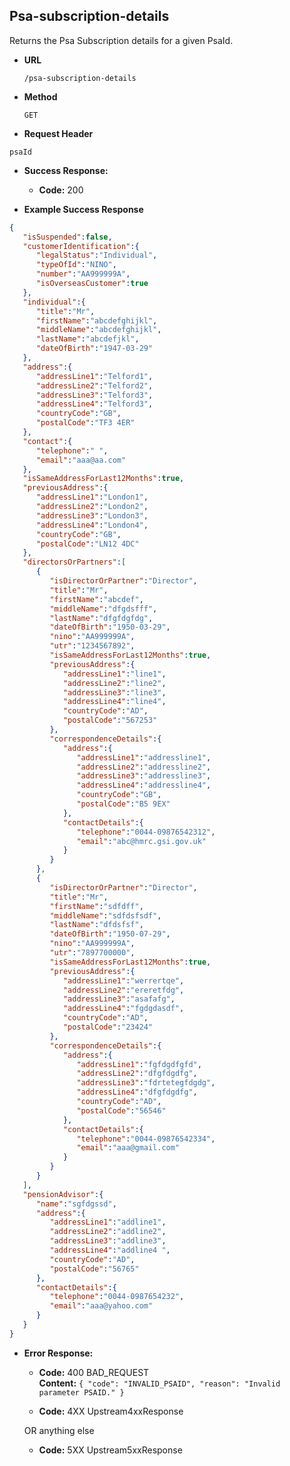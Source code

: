 Psa-subscription-details
-----------------------
Returns the Psa Subscription details for a given PsaId.

* **URL**

  `/psa-subscription-details`

* **Method**

  `GET`
  
*  **Request Header**
 
  `psaId`

* **Success Response:**

  * **Code:** 200 <br />

* **Example Success Response**

```json
{
   "isSuspended":false,
   "customerIdentification":{
      "legalStatus":"Individual",
      "typeOfId":"NINO",
      "number":"AA999999A",
      "isOverseasCustomer":true
   },
   "individual":{
      "title":"Mr",
      "firstName":"abcdefghijkl",
      "middleName":"abcdefghijkl",
      "lastName":"abcdefjkl",
      "dateOfBirth":"1947-03-29"
   },
   "address":{
      "addressLine1":"Telford1",
      "addressLine2":"Telford2",
      "addressLine3":"Telford3",
      "addressLine4":"Telford3",
      "countryCode":"GB",
      "postalCode":"TF3 4ER"
   },
   "contact":{
      "telephone":" ",
      "email":"aaa@aa.com"
   },
   "isSameAddressForLast12Months":true,
   "previousAddress":{
      "addressLine1":"London1",
      "addressLine2":"London2",
      "addressLine3":"London3",
      "addressLine4":"London4",
      "countryCode":"GB",
      "postalCode":"LN12 4DC"
   },
   "directorsOrPartners":[
      {
         "isDirectorOrPartner":"Director",
         "title":"Mr",
         "firstName":"abcdef",
         "middleName":"dfgdsfff",
         "lastName":"dfgfdgfdg",
         "dateOfBirth":"1950-03-29",
         "nino":"AA999999A",
         "utr":"1234567892",
         "isSameAddressForLast12Months":true,
         "previousAddress":{
            "addressLine1":"line1",
            "addressLine2":"line2",
            "addressLine3":"line3",
            "addressLine4":"line4",
            "countryCode":"AD",
            "postalCode":"567253"
         },
         "correspondenceDetails":{
            "address":{
               "addressLine1":"addressline1",
               "addressLine2":"addressline2",
               "addressLine3":"addressline3",
               "addressLine4":"addressline4",
               "countryCode":"GB",
               "postalCode":"B5 9EX"
            },
            "contactDetails":{
               "telephone":"0044-09876542312",
               "email":"abc@hmrc.gsi.gov.uk"
            }
         }
      },
      {
         "isDirectorOrPartner":"Director",
         "title":"Mr",
         "firstName":"sdfdff",
         "middleName":"sdfdsfsdf",
         "lastName":"dfdsfsf",
         "dateOfBirth":"1950-07-29",
         "nino":"AA999999A",
         "utr":"7897700000",
         "isSameAddressForLast12Months":true,
         "previousAddress":{
            "addressLine1":"werrertqe",
            "addressLine2":"ereretfdg",
            "addressLine3":"asafafg",
            "addressLine4":"fgdgdasdf",
            "countryCode":"AD",
            "postalCode":"23424"
         },
         "correspondenceDetails":{
            "address":{
               "addressLine1":"fgfdgdfgfd",
               "addressLine2":"dfgfdgdfg",
               "addressLine3":"fdrtetegfdgdg",
               "addressLine4":"dfgfdgdfg",
               "countryCode":"AD",
               "postalCode":"56546"
            },
            "contactDetails":{
               "telephone":"0044-09876542334",
               "email":"aaa@gmail.com"
            }
         }
      }
   ],
   "pensionAdvisor":{
      "name":"sgfdgssd",
      "address":{
         "addressLine1":"addline1",
         "addressLine2":"addline2",
         "addressLine3":"addline3",
         "addressLine4":"addline4 ",
         "countryCode":"AD",
         "postalCode":"56765"
      },
      "contactDetails":{
         "telephone":"0044-0987654232",
         "email":"aaa@yahoo.com"
      }
   }
}

```

* **Error Response:**

  * **Code:** 400 BAD_REQUEST <br />
    **Content:** `{
                     "code": "INVALID_PSAID",
                     "reason": "Invalid parameter PSAID."
                  }`

  * **Code:** 4XX Upstream4xxResponse <br />

  OR anything else

  * **Code:** 5XX Upstream5xxResponse <br />